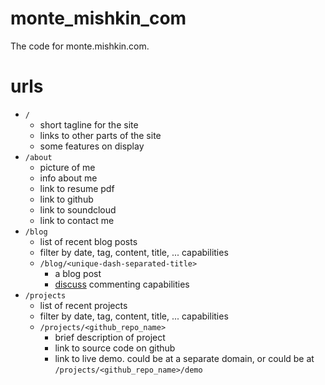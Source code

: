 # monte_mishkin_com

The code for monte.mishkin.com.


# urls

- `/`
    - short tagline for the site
    - links to other parts of the site
    - some features on display
- `/about`
    - picture of me
    - info about me
    - link to resume pdf
    - link to github
    - link to soundcloud
    - link to contact me
- `/blog`
    - list of recent blog posts
    - filter by date, tag, content, title, ... capabilities
    - `/blog/<unique-dash-separated-title>`
        - a blog post
        - [discuss](https://disqus.com/websites/) commenting capabilities
- `/projects`
    - list of recent projects
    - filter by date, tag, content, title, ... capabilities
    - `/projects/<github_repo_name>`
        - brief description of project
        - link to source code on github
        - link to live demo. could be at a separate domain, or could be at `/projects/<github_repo_name>/demo`
